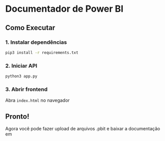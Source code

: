 # Documentador de Power BI

## Como Executar

### 1. Instalar dependências
```bash
pip3 install -r requirements.txt
```

### 2. Iniciar API
```bash
python3 app.py
```

### 3. Abrir frontend
Abra `index.html` no navegador

## Pronto!
Agora você pode fazer upload de arquivos .pbit e baixar a documentação em
